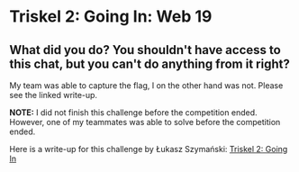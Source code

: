 # Triskel 2: Going In: Web 19
## What did you do? You shouldn't have access to this chat, but you can't do anything from it right?

My team was able to capture the flag, I on the other hand was not. Please see the linked write-up.


**NOTE:** I did not finish this challenge before the competition ended. However, one of my teammates was able to solve before the competition ended.

Here is a write-up for this challenge by Łukasz Szymański: [Triskel 2: Going In](https://szymanski.ninja/en/ctfwriteups/2021/norzhctf2021/triskel-2-going-in/)
